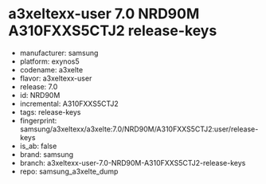 # a3xeltexx-user 7.0 NRD90M A310FXXS5CTJ2 release-keys
- manufacturer: samsung
- platform: exynos5
- codename: a3xelte
- flavor: a3xeltexx-user
- release: 7.0
- id: NRD90M
- incremental: A310FXXS5CTJ2
- tags: release-keys
- fingerprint: samsung/a3xeltexx/a3xelte:7.0/NRD90M/A310FXXS5CTJ2:user/release-keys
- is_ab: false
- brand: samsung
- branch: a3xeltexx-user-7.0-NRD90M-A310FXXS5CTJ2-release-keys
- repo: samsung_a3xelte_dump
